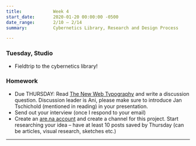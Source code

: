 ```yaml
---
title:            Week 4
start_date:       2020-01-20 00:00:00 -0500
date_range:       2/10 – 2/14
summary:          Cybernetics Library, Research and Design Process

---
```


### Tuesday, Studio

- Fieldtrip to the cybernetics library!

### Homework
- Due THURSDAY: Read [The New Web Typography](https://www.robinrendle.com/essays/the-new-web-typography) and write a discussion question. Discussion leader is Ani, please make sure to introduce Jan Tschichold (mentioned in reading) in your presentation.
- Send out your interview (once I respond to your email)
- Create an [are.na account](https://www.are.na/) and create a channel for this project. Start researching your idea – have at least 10 posts saved by Thursday (can be articles, visual research, sketches etc.)

---

